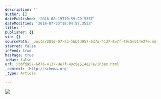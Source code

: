 ```yaml
---
description: ''
author: []
datePublished: '2016-08-19T19:59:29.533Z'
dateModified: '2016-07-23T18:04:52.352Z'
title: ''
publisher: {}
via: {}
sourcePath: _posts/2016-07-23-5bbfd957-6d7a-4137-8e7f-49c5e514e27e.md
starred: false
inFeed: true
hasPage: true
inNav: false
url: 5bbfd957-6d7a-4137-8e7f-49c5e514e27e/index.html
_context: 'http://schema.org'
_type: Article

---
```

![](https://the-grid-user-content.s3-us-west-2.amazonaws.com/b2fd7d2e-819c-4c11-983c-1e5ae6f96d61.png)
